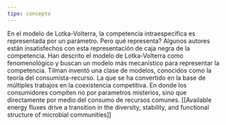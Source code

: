 ```yaml
---
tipo: concepto
---
```

En el modelo de Lotka-Volterra, la competencia intraespecífica es representada por un parámetro. Pero qué representa? Algunos autores están insatisfechos con esta representación de caja negra de la competencia. Han descrito el modelo de Lotka-Volterra como fenomenológico y buscan un modelo más mecanístico para representar la competencia. Tilman inventó una clase de modelos, conocidos como la teoría del consumista-recurso. La que se ha convertido en la base de múltiples trabajos en la coexistencia competitiva. En donde los consumidores compiten no por parametros misterios, sino que directamente por medio del consumo de recursos comunes. [[Available energy fluxes drive a transition in the diversity, stability, and functional structure of microbial communities]]